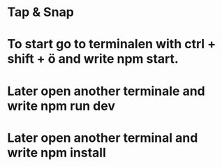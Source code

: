 # Tap & Snap

# To start go to terminalen with ctrl + shift + ö and write npm start.

# Later open another terminale and write npm run dev

# Later open another terminal and write npm install  